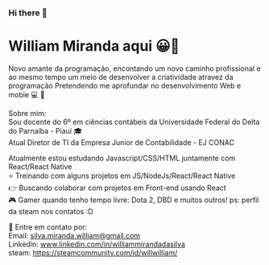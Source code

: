 ### Hi there 👋

<!--
**WillMS28/WillMS28** is a ✨ _special_ ✨ repository because its `README.md` (this file) appears on your GitHub profile.

Here are some ideas to get you started:

- 🔭 I’m currently working on ...
- 🌱 I’m currently learning ...
- 👯 I’m looking to collaborate on ...
- 🤔 I’m looking for help with ...
- 💬 Ask me about ...
- 📫 How to reach me: ...
- 😄 Pronouns: ...
- ⚡ Fun fact: ...
-->
# William Miranda aqui :grinning::wave:

Novo amante da programação, encontando um novo caminho profissional e ao mesmo tempo um meio de desenvolver a criatividade atravez da programação
Pretendendo me aprofundar no desenvolvimento Web e mobie :computer: :iphone:

Sobre mim:
<br/>Sou docente do 6º em ciências contábeis da Universidade Federal do Delta do Parnaíba - Piauí :mortar_board:
<br/>Atual Diretor de TI da Empresa Junior de Contabilidade - EJ CONAC 

Atualmente estou estudando  Javascript/CSS/HTML juntamente com React/React Native
<br/>:star: Treinando com alguns projetos em JS/NodeJs/React/React Native
<br/>:point_right: 
Buscando colaborar com projetos em Front-end usando React
<br/>:video_game: Gamer quando tenho tempo livre: Dota 2, DBD e muitos outros! ps: perfil da steam nos contatos :D

:email: Entre em contato por:
<br/>Email: silva.miranda.william@gmail.com
<br/>Linkedin: www.linkedin.com/in/williammirandadasilva
<br/>steam: https://steamcommunity.com/id/willwilliam/

